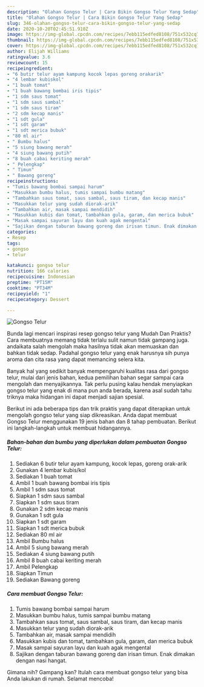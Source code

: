 ```yaml
---
description: "Olahan Gongso Telur | Cara Bikin Gongso Telur Yang Sedap"
title: "Olahan Gongso Telur | Cara Bikin Gongso Telur Yang Sedap"
slug: 346-olahan-gongso-telur-cara-bikin-gongso-telur-yang-sedap
date: 2020-10-20T02:45:51.910Z
image: https://img-global.cpcdn.com/recipes/7ebb115edfed8108/751x532cq70/gongso-telur-foto-resep-utama.jpg
thumbnail: https://img-global.cpcdn.com/recipes/7ebb115edfed8108/751x532cq70/gongso-telur-foto-resep-utama.jpg
cover: https://img-global.cpcdn.com/recipes/7ebb115edfed8108/751x532cq70/gongso-telur-foto-resep-utama.jpg
author: Elijah Williams
ratingvalue: 3.6
reviewcount: 15
recipeingredient:
- "6 butir telur ayam kampung kocok lepas goreng orakarik"
- "4 lembar kubiskol"
- "1 buah tomat"
- "1 buah bawang bombai iris tipis"
- "1 sdm saus tomat"
- "1 sdm saus sambal"
- "1 sdm saus tiram"
- "2 sdm kecap manis"
- "1 sdt gula"
- "1 sdt garam"
- "1 sdt merica bubuk"
- "80 ml air"
- " Bumbu halus"
- "5 siung bawang merah"
- "4 siung bawang putih"
- "8 buah cabai keriting merah"
- " Pelengkap"
- " Timun"
- " Bawang goreng"
recipeinstructions:
- "Tumis bawang bombai sampai harum"
- "Masukkan bumbu halus, tumis sampai bumbu matang"
- "Tambahkan saus tomat, saus sambal, saus tiram, dan kecap manis"
- "Masukkan telur yang sudah diorak-arik"
- "Tambahkan air, masak sampai mendidih"
- "Masukkan kubis dan tomat, tambahkan gula, garam, dan merica bubuk"
- "Masak sampai sayuran layu dan kuah agak mengental"
- "Sajikan dengan taburan bawang goreng dan irisan timun. Enak dimakan dengan nasi hangat."
categories:
- Resep
tags:
- gongso
- telur

katakunci: gongso telur 
nutrition: 166 calories
recipecuisine: Indonesian
preptime: "PT15M"
cooktime: "PT34M"
recipeyield: "1"
recipecategory: Dessert

---
```



![Gongso Telur](https://img-global.cpcdn.com/recipes/7ebb115edfed8108/751x532cq70/gongso-telur-foto-resep-utama.jpg)

Bunda lagi mencari inspirasi resep gongso telur yang Mudah Dan Praktis? Cara membuatnya memang tidak terlalu sulit namun tidak gampang juga. andaikata salah mengolah maka hasilnya tidak akan memuaskan dan bahkan tidak sedap. Padahal gongso telur yang enak harusnya sih punya aroma dan cita rasa yang dapat memancing selera kita.



Banyak hal yang sedikit banyak mempengaruhi kualitas rasa dari gongso telur, mulai dari jenis bahan, kedua pemilihan bahan segar sampai cara mengolah dan menyajikannya. Tak perlu pusing kalau hendak menyiapkan gongso telur yang enak di mana pun anda berada, karena asal sudah tahu triknya maka hidangan ini dapat menjadi sajian spesial.


Berikut ini ada beberapa tips dan trik praktis yang dapat diterapkan untuk mengolah gongso telur yang siap dikreasikan. Anda dapat membuat Gongso Telur menggunakan 19 jenis bahan dan 8 tahap pembuatan. Berikut ini langkah-langkah untuk membuat hidangannya.

<!--inarticleads1-->

##### Bahan-bahan dan bumbu yang diperlukan dalam pembuatan Gongso Telur:

1. Sediakan 6 butir telur ayam kampung, kocok lepas, goreng orak-arik
1. Gunakan 4 lembar kubis/kol
1. Sediakan 1 buah tomat
1. Ambil 1 buah bawang bombai iris tipis
1. Ambil 1 sdm saus tomat
1. Siapkan 1 sdm saus sambal
1. Siapkan 1 sdm saus tiram
1. Gunakan 2 sdm kecap manis
1. Gunakan 1 sdt gula
1. Siapkan 1 sdt garam
1. Siapkan 1 sdt merica bubuk
1. Sediakan 80 ml air
1. Ambil  Bumbu halus
1. Ambil 5 siung bawang merah
1. Sediakan 4 siung bawang putih
1. Ambil 8 buah cabai keriting merah
1. Ambil  Pelengkap
1. Siapkan  Timun
1. Sediakan  Bawang goreng




<!--inarticleads2-->

##### Cara membuat Gongso Telur:

1. Tumis bawang bombai sampai harum
1. Masukkan bumbu halus, tumis sampai bumbu matang
1. Tambahkan saus tomat, saus sambal, saus tiram, dan kecap manis
1. Masukkan telur yang sudah diorak-arik
1. Tambahkan air, masak sampai mendidih
1. Masukkan kubis dan tomat, tambahkan gula, garam, dan merica bubuk
1. Masak sampai sayuran layu dan kuah agak mengental
1. Sajikan dengan taburan bawang goreng dan irisan timun. Enak dimakan dengan nasi hangat.




Gimana nih? Gampang kan? Itulah cara membuat gongso telur yang bisa Anda lakukan di rumah. Selamat mencoba!
